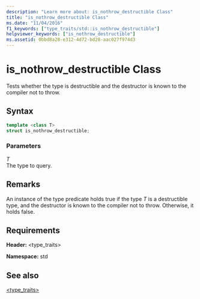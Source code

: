 ```yaml
---
description: "Learn more about: is_nothrow_destructible Class"
title: "is_nothrow_destructible Class"
ms.date: "11/04/2016"
f1_keywords: ["type_traits/std::is_nothrow_destructible"]
helpviewer_keywords: ["is_nothrow_destructible"]
ms.assetid: 0bbd8a28-e312-4d72-bd28-aac027f974d3
---
```

# is_nothrow_destructible Class

Tests whether the type is destructible and the destructor is known to the compiler not to throw.

## Syntax

```cpp
template <class T>
struct is_nothrow_destructible;
```

### Parameters

*T*\
The type to query.

## Remarks

An instance of the type predicate holds true if the type *T* is a destructible type, and the destructor is known to the compiler not to throw. Otherwise, it holds false.

## Requirements

**Header:** \<type_traits>

**Namespace:** std

## See also

[<type_traits>](../standard-library/type-traits.md)
